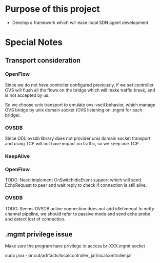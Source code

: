 # Purpose of this project

* Develop a framework which will ease local SDN agent development

# Special Notes

## Transport consideration

### OpenFlow

Since we do not have controller configured previously, if we set controller OVS will flush all
the flows on the bridge which will make traffic break, and is not accepted by us.

So we choose unix transport to emulate ovs-vsctl behavior, which manage OVS bridge by unix domain
socket (OVS listening on <br-name>.mgmt for each bridge).

### OVSDB

Since ODL ovsdb library does not provider unix domain socket transport, and using TCP will not have
impact on traffic, so we keep use TCP.

### KeepAlive

### OpenFlow

TODO: Need implement OnSwitchIdleEvent support which will send EchoRequest to peer and wait reply to check
if connection is still alive.

### OVSDB

TODO: Seems OVSDB active connection does not add idletimeout to netty channel pipeline, we should refer to
passive mode and send echo probe and detect lost of connection.


## <br-name>.mgmt privilege issue

Make sure the program have privilege to access br-XXX.mgmt socket

sudo java -jar out/artifacts/localcontroller_jar/localcontroller.jar